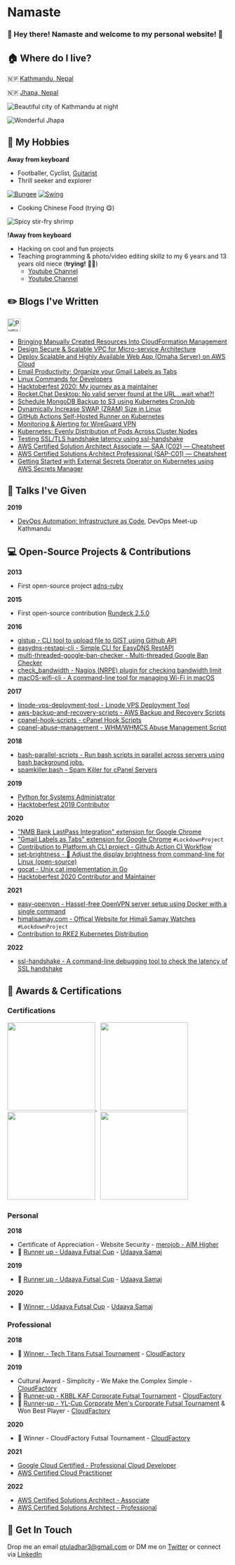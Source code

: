 # Namaste

### 👋 Hey there! Namaste and welcome to my personal website! 🙏

## :house: Where do I live?

🇳🇵 [Kathmandu, Nepal](https://en.wikipedia.org/wiki/Kathmandu)

🇳🇵 [Jhapa, Nepal](https://en.wikipedia.org/wiki/Jhapa_District)

![Beautiful city of Kathmandu at night](images/kathmandu.jpg)

![Wonderful Jhapa](https://user-images.githubusercontent.com/5674762/161259108-5d1ec313-23b6-46b2-bdce-3075c69e0568.png)

## :bicyclist: My Hobbies
**Away from keyboard**
- Footballer, Cyclist, [Guitarist](https://www.youtube.com/channel/UCpQaiAIOtOj-hs5vDe09WFQ)
- Thrill seeker and explorer

[![Bungee](https://user-images.githubusercontent.com/5674762/144253824-3755aa77-f61f-45d9-98a5-0ad8281719b9.png)](https://www.youtube.com/watch?v=6ItDkO3owgA)
[![Swing](https://user-images.githubusercontent.com/5674762/144254169-271426fe-df92-408a-bc0e-22aa0f12fe4a.png)](https://www.youtube.com/watch?v=7Ys0r1-VN9k)

- Cooking Chinese Food (trying 😋)

![Spicy stir-fry shrimp](https://user-images.githubusercontent.com/5674762/144254628-ca659012-ad37-43d9-945d-495db44495c2.png)


**!Away from keyboard**
- Hacking on cool and fun projects
- Teaching programming & photo/video editing skillz to my 6 years and 13 years old niece (__trying!__ :man_facepalming:)
  - [Youtube Channel](https://www.youtube.com/channel/UCCTrCgL_uH2FIm1_oyB1vVw)
  - [Youtube Channel](https://www.youtube.com/channel/UCa2qDmShRr5yn7IRjnU8OFg)

## :pencil2: Blogs I've Written


<a href="https://dev.to/ptuladhar3">
  <img src="https://d2fltix0v2e0sb.cloudfront.net/dev-badge.svg" alt="Puru's DEV Profile" height="30" width="30">
</a>

- [Bringing Manually Created Resources Into CloudFormation Management](https://medium.com/@ptuladhar3/bringing-manually-created-resources-into-cloudformation-management-ffd39b05d9f6?source=your_stories_page---------------------------)
- [Design Secure & Scalable VPC for Micro-service Architecture](https://medium.com/@ptuladhar3/design-secure-scalable-vpc-for-micro-service-architecture-1b58fbf128f4)
- [Deploy Scalable and Highly Available Web App (Omaha Server) on AWS Cloud](https://medium.com/@ptuladhar3/deploy-scalable-and-highly-available-web-app-omaha-server-on-aws-cloud-69e26df7c85b)
- [Email Productivity: Organize your Gmail Labels as Tabs](https://medium.com/@ptuladhar3/email-productivity-organize-your-gmail-labels-as-tabs-3c29acc7b350)
- [Linux Commands for Developers](https://medium.com/@ptuladhar3/linux-commands-for-developers-d88baba576b4)
- [Hacktoberfest 2020: My journey as a maintainer](https://medium.com/@ptuladhar3/hacktoberfest-2020-day-6-my-journey-as-a-maintainer-c347367469a7)
- [Rocket.Chat Desktop: No valid server found at the URL…wait what?!](https://medium.com/@ptuladhar3/rocket-chat-desktop-no-valid-server-found-at-the-url-wait-what-bde80748152a)
- [Schedule MongoDB Backup to S3 using Kubernetes CronJob](https://ptuladhar3.medium.com/schedule-mongodb-backup-to-s3-using-kubernetes-cronjob-79ca811e1fc0)
- [Dynamically Increase SWAP (ZRAM) Size in Linux](https://ptuladhar3.medium.com/dynamically-adjust-swap-zram-size-in-fedora-linux-78cd712808f2)
- [GitHub Actions Self-Hosted Runner on Kubernetes](https://ptuladhar3.medium.com/github-actions-self-hosted-runner-on-kubernetes-55d077520a31)
- [Monitoring & Alerting for WireGuard VPN](https://ptuladhar3.medium.com/wireguard-vpn-monitoring-alerting-e1e1d1eaaa4e)
- [Kubernetes: Evenly Distribution of Pods Across Cluster Nodes](https://ptuladhar3.medium.com/kubernetes-distributing-pods-evenly-across-cluster-c6bdc9b49699)
- [Testing SSL/TLS handshake latency using ssl-handshake](https://ptuladhar3.medium.com/testing-ssl-tls-handshake-latency-using-ssl-handshake-6a0c497890d1)
- [AWS Certified Solution Architect Associate — SAA (C02) — Cheatsheet](https://ptuladhar3.medium.com/aws-certified-solution-architect-associate-saa-c02-cheatsheet-67e0e53f6f68)
- [AWS Certified Solutions Architect Professional (SAP-C01) — Cheatsheet](https://ptuladhar3.medium.com/aws-certified-solutions-architect-professional-sap-c01-cheatsheet-70ed86229e09)
- [Getting Started with External Secrets Operator on Kubernetes using AWS Secrets Manager](https://ptuladhar3.medium.com/getting-started-with-external-secrets-operator-on-kubernetes-using-aws-secrets-manager-6dc403d9630c)

## :microphone: Talks I've Given

**2019**
- [DevOps Automation: Infrastructure as Code](https://drive.google.com/file/d/1Kd_Ncx1y6VCgl9C_f4baAacyKz96b5ux/view), DevOps Meet-up Kathmandu

## :computer: Open-Source Projects & Contributions
**2013**
- First open-source project [adns-ruby](https://github.com/tuladhar/adns-ruby)

**2015**
- First open-source contribution [Rundeck 2.5.0](https://docs.rundeck.com/news/2015/04/16/rundeck-2.5.0.html)

**2016**
- [gistup - CLI tool to upload file to GIST using Github API](https://github.com/tuladhar/gistup)
- [easydns-restapi-cli - Simple CLI for EasyDNS RestAPI](https://github.com/tuladhar/easydns-restapi-cli)
- [multi-threaded-google-ban-checker - Multi-threaded Google Ban Checker](https://github.com/tuladhar/multi-threaded-google-ban-checker)
- [check_bandwidth - Nagios (NRPE) plugin for checking bandwidth limit](https://github.com/tuladhar/check_bandwidth)
- [macOS-wifi-cli - A command-line tool for managing Wi-Fi in macOS](v)

**2017**
- [linode-vps-deployment-tool - Linode VPS Deployment Tool](https://github.com/tuladhar/linode-vps-deployment-tool)
- [aws-backup-and-recovery-scripts - AWS Backup and Recovery Scripts](https://github.com/tuladhar/aws-backup-and-recovery-scripts)
- [cpanel-hook-scripts - cPanel Hook Scripts](https://github.com/tuladhar/cpanel-hook-scripts)
- [cpanel-abuse-management - WHM/WHMCS Abuse Management Script](https://github.com/tuladhar/cpanel-abuse-management)

**2018**
- [bash-parallel-scripts - Run bash scripts in parallel across servers using bash background jobs.](https://github.com/tuladhar/bash-parallel-scripts)
- [spamkiller.bash - Spam Killer for cPanel Servers](https://github.com/tuladhar/spamkiller.bash)

**2019**
- [Python for Systems Administrator](https://github.com/tuladhar/Python-for-SysAdmin-Part-I)
- [Hacktoberfest 2019 Contributor](https://hacktoberfest.digitalocean.com/)

**2020**
- ["NMB Bank LastPass Integration" extension for Google Chrome](https://github.com/tuladhar/nmb-lastpass)
- ["Gmail Labels as Tabs" extension for Google Chrome](https://github.com/tuladhar/gmail-labels-as-tabs) `#LockdownProject`
- [Contribution to Platform.sh CLI project - Github Action CI Workflow](https://github.com/platformsh/platformsh-cli/pull/977)
- [set-brightness - 🔆 Adjust the display brightness from command-line for Linux (open-source)](https://github.com/tuladhar/set-brightness)
- [gocat - Unix cat implementation in Go](https://github.com/tuladhar/gocat)
- [Hacktoberfest 2020 Contributor and Maintainer](https://hacktoberfest.digitalocean.com/)

**2021**
- [easy-openvpn - Hassel-free OpenVPN server setup using Docker with a single command](https://github.com/tuladhar/easy-openvpn)
- [himalisamay.com - Offical Website for Himali Samay Watches](https://himalisamay.com) `#LockdownProject`
- [Contribution to RKE2 Kubernetes Distribution](https://github.com/rancher/rke2/pull/991)

**2022**
- [ssl-handshake - A command-line debugging tool to check the latency of SSL handshake](https://github.com/tuladhar/ssl-handshake)

## 🏅 Awards & Certifications

### Certifications

<a target='_blank' href='https://www.credential.net/7387f35e-a76d-4a0a-aa6a-1bdc31a040a4'> <img src="https://github.com/tuladhar/tuladhar/blob/main/images/1548352102758.png" height="200" width="200"> <a/> &nbsp; <a target='_blank' href='https://www.credly.com/badges/44c519e9-73a5-4228-ba97-b8cc118ef5f1/public_url'><img src="https://user-images.githubusercontent.com/5674762/166191885-2673c797-7d27-4a5f-a1f5-818e3114f8d1.png" height="200" width="200"></a> &nbsp; <a target='_blank' href='https://www.credly.com/badges/dc31c1fc-a3e1-4f3e-a94a-5d211bbc7c07/public_url'><img src="https://user-images.githubusercontent.com/5674762/166191928-e4991679-5334-4cac-95fe-bbd9ad23bdc1.png" height="200" width="200"></a> &nbsp; <a target='_blank' href='https://www.credly.com/badges/f5e39fa7-6d7c-4083-a77f-5f8f8c53ab55/public_url'><img src="https://user-images.githubusercontent.com/5674762/166191962-5cee931c-5c4b-4e3c-844e-d4d9e02949f9.png" height="200" width="200"></a>


### Personal 
**2018**
- Certificate of Appreciation - Website Security - [merojob - AIM Higher](https://merojob.com/)
- 🥈 [Runner up - Udaaya Futsal Cup](https://www.facebook.com/events/united-futsal-ground/udaaya-futsal-cup-2018/331397714020080/) - [Udaaya Samaj](https://www.facebook.com/people/Udaaya-Samaj/100015641531412)

**2019**
- 🥈 [Runner up - Udaaya Futsal Cup](https://www.facebook.com/udaaya.futsal.cup/posts/congratulations-to-the-winner-and-runner-up-team-of-3rd-udaaya-futsal-cup-2019wi/2283801264971635/) - [Udaaya Samaj](https://www.facebook.com/people/Udaaya-Samaj/100015641531412)

**2020**
- 🥇 [Winner - Udaaya Futsal Cup](https://www.facebook.com/photo.php?fbid=2898863276838041&set=a.2898862840171418&type=3&theater) - [Udaaya Samaj](https://www.facebook.com/people/Udaaya-Samaj/100015641531412)

### Professional 

**2018**
- 🥇 [Winner - Tech Titans Futsal Tournament](https://techlekh.com/tech-titans-futsal-completed-cloud-factory-emerges-victorious/) - [CloudFactory](https://cloudfactory.com)

**2019**
- Cultural Award - Simplicity - We Make the Complex Simple - [CloudFactory](https://cloudfactory.com)
- 🥈 [Runner-up - KBBL KAF Corporate Futsal Tournament](https://glocalkhabar.com/kusom-organizes-kusom-annual-festival-kaf-2018/) - [CloudFactory](https://cloudfactory.com)
- 🥈 [Runner-up - YL-Cup Corporate Men's Corporate Futsal Tournament](https://www.facebook.com/ylnepal/photos/4-groups-of-yl-cup-corporate-mens-futsal/2502430073163769/) & Won Best Player - [CloudFactory](https://cloudfactory.com)

**2020**
- 🥇 Winner - CloudFactory Futsal Tournament - [CloudFactory](https://cloudfactory.com)


**2021**
- [Google Cloud Certified - Professional Cloud Developer](https://www.credential.net/7387f35e-a76d-4a0a-aa6a-1bdc31a040a4)
- [AWS Certified Cloud Practitioner](https://www.credly.com/badges/44c519e9-73a5-4228-ba97-b8cc118ef5f1/public_url)

**2022**
- [AWS Certified Solutions Architect - Associate](https://www.credly.com/badges/dc31c1fc-a3e1-4f3e-a94a-5d211bbc7c07/public_url)
- [AWS Certified Solutions Architect - Professional](https://www.credly.com/badges/f5e39fa7-6d7c-4083-a77f-5f8f8c53ab55/public_url)

## :handshake: Get In Touch
Drop me an email [ptuladhar3@gmail.com](mailto:ptuladhar3@gmail.com) or DM me on [Twitter](https://twitter.com/ptuladhar3) or connect via [LinkedIn](https://www.linkedin.com/in/ptuladhar3/)
